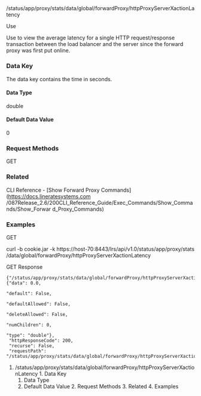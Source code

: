 ##
/status/app/proxy/stats/data/global/forwardProxy/httpProxyServerXactionLatency

Use

Use to view the average latency for a single HTTP request/response transaction
between the load balancer and the server since the forward proxy was first put
online.

### Data Key

The data key contains the time in seconds.

#### Data Type

double

#### Default Data Value

0

### Request Methods

GET

### Related

CLI Reference - [Show Forward Proxy Commands](https://docs.lineratesystems.com
/087Release_2.6/200CLI_Reference_Guide/Exec_Commands/Show_Commands/Show_Forwar
d_Proxy_Commands)

### Examples

GET

curl -b cookie.jar -k https://host-70:8443/lrs/api/v1.0/status/app/proxy/stats
/data/global/forwardProxy/httpProxyServerXactionLatency

GET Response

    
    
    {"/status/app/proxy/stats/data/global/forwardProxy/httpProxyServerXactionLatency": {"data": 0.0,
                                                                                         "default": False,
                                                                                         "defaultAllowed": False,
                                                                                         "deleteAllowed": False,
                                                                                         "numChildren": 0,
                                                                                         "type": "double"},
     "httpResponseCode": 200,
     "recurse": False,
     "requestPath": "/status/app/proxy/stats/data/global/forwardProxy/httpProxyServerXactionLatency"}
    

  1. /status/app/proxy/stats/data/global/forwardProxy/httpProxyServerXactionLatency
    1. Data Key
      1. Data Type
      2. Default Data Value
    2. Request Methods
    3. Related
    4. Examples

